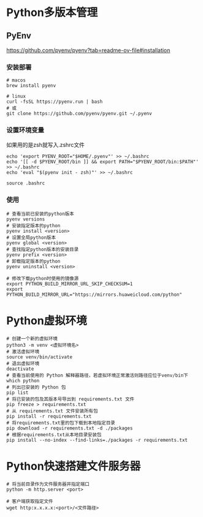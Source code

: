 # Python多版本管理
## PyEnv
https://github.com/pyenv/pyenv?tab=readme-ov-file#installation
### 安装部署
```shell
# macos
brew install pyenv

# linux
curl -fsSL https://pyenv.run | bash
# 或
git clone https://github.com/pyenv/pyenv.git ~/.pyenv

```
### 设置环境变量
如果用的是zsh就写入.zshrc文件
```shell
echo 'export PYENV_ROOT="$HOME/.pyenv"' >> ~/.bashrc
echo '[[ -d $PYENV_ROOT/bin ]] && export PATH="$PYENV_ROOT/bin:$PATH"' >> ~/.bashrc
echo 'eval "$(pyenv init - zsh)"' >> ~/.bashrc

source .bashrc
```
### 使用
```shell
# 查看当前已安装的python版本
pyenv versions
# 安装指定版本的python
pyenv install <version>
# 设置全局python版本
pyenv global <version>
# 查找指定python版本的安装目录
pyenv prefix <version>
# 卸载指定版本的python
pyenv uninstall <version>

# 修改下载python时使用的镜像源
export PYTHON_BUILD_MIRROR_URL_SKIP_CHECKSUM=1
export PYTHON_BUILD_MIRROR_URL="https://mirrors.huaweicloud.com/python"

```
# Python虚拟环境
```shell
# 创建一个新的虚拟环境
python3 -m venv <虚拟环境名>
# 激活虚拟环境
source venv/bin/activate
# 退出虚拟环境
deactivate
# 查看当前使用的 Python 解释器路径，若虚拟环境正常激活则路径应位于venv/bin下
which python
# 列出已安装的 Python 包
pip list
# 将已安装的包及其版本号导出到 requirements.txt 文件
pip freeze > requirements.txt
# 从 requirements.txt 文件安装所有包
pip install -r requirements.txt
# 将requirements.txt里的包下载到本地指定目录
pip download -r requirements.txt -d ./packages
# 根据requirements.txt从本地目录安装包
pip install --no-index --find-links=./packages -r requirements.txt
```
# Python快速搭建文件服务器
```shell
# 将当前目录作为文件服务器并指定端口
python -m http.server <port> 

# 客户端获取指定文件
wget http:x.x.x.x:<port>/<文件路径>
```
